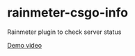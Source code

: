 # rainmeter-csgo-info
Rainmeter plugin to check server status

[Demo video](https://streamable.com/4rr9p)
